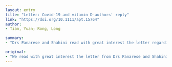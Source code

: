 ```yaml
---
layout: entry
title: "Letter: Covid-19 and vitamin D-authors' reply"
link: "https://doi.org/10.1111/apt.15764"
author:
- Tian, Yuan; Rong, Long

summary:
- "Drs Panarese and Shahini read with great interest the letter regarding our review article. We are glad that our review has helped Italian colleagues in this pandemic. They found that northerly latitude is associated with increased mortality rate and hospitalization rate for COVID-19 worldwide. The letter was read by the Italian colleagues. It was a great interest to read the letter from Dr Panaresese. Interestingly, they found that northern latitude was associated with higher mortality rate. Northerly Latitude has helped colleagues in the pandemie read with good interest a letter about our review. Our review was helpful."

original:
- "We read with great interest the letter from Drs Panarese and Shahini, regarding our review article. We are glad that our review has helped Italian colleagues in this pandemic and grateful for their comments. Interestingly, they found that northerly latitude is associated with increased mortality rate and hospitalization rate for COVID-19 worldwide."
---
```


